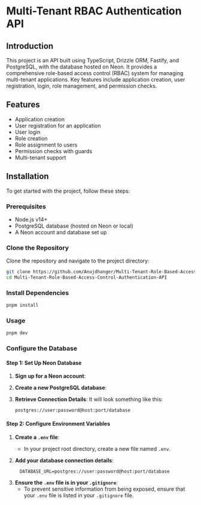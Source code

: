# Multi-Tenant RBAC Authentication API

## Introduction

This project is an API built using TypeScript, Drizzle ORM, Fastify, and PostgreSQL, with the database hosted on Neon. It provides a comprehensive role-based access control (RBAC) system for managing multi-tenant applications. Key features include application creation, user registration, login, role management, and permission checks.

## Features

- Application creation
- User registration for an application
- User login
- Role creation
- Role assignment to users
- Permission checks with guards
- Multi-tenant support

## Installation

To get started with the project, follow these steps:

### Prerequisites

- Node.js v14+
- PostgreSQL database (hosted on Neon or local)
- A Neon account and database set up

### Clone the Repository

Clone the repository and navigate to the project directory:

```bash
git clone https://github.com/Anujdhanger/Multi-Tenant-Role-Based-Access-Control-Authentication-API.git
cd Multi-Tenant-Role-Based-Access-Control-Authentication-API
```
### Install Dependencies
```bash
pnpm install
```

### Usage
```bash
pnpm dev
```

### Configure the Database

#### Step 1: Set Up Neon Database

1. **Sign up for a Neon account**:


2. **Create a new PostgreSQL database**:


3. **Retrieve Connection Details**:
    It will look something like this:
     ```
     postgres://user:password@host:port/database
     ```

#### Step 2: Configure Environment Variables

1. **Create a `.env` file**:
   - In your project root directory, create a new file named `.env`.

2. **Add your database connection details**:
   

```
     DATABASE_URL=postgres://user:password@host:port/database
```

3. **Ensure the `.env` file is in your `.gitignore`**:
   - To prevent sensitive information from being exposed, ensure that your `.env` file is listed in your `.gitignore` file.


